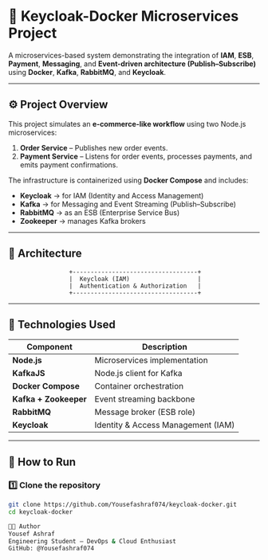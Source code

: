 # 🧠 Keycloak-Docker Microservices Project

A microservices-based system demonstrating the integration of **IAM**, **ESB**, **Payment**, **Messaging**, and **Event-driven architecture (Publish–Subscribe)** using **Docker**, **Kafka**, **RabbitMQ**, and **Keycloak**.

---

## ⚙️ Project Overview

This project simulates an **e-commerce-like workflow** using two Node.js microservices:
1. **Order Service** – Publishes new order events.
2. **Payment Service** – Listens for order events, processes payments, and emits payment confirmations.

The infrastructure is containerized using **Docker Compose** and includes:
- **Keycloak** → for IAM (Identity and Access Management)
- **Kafka** → for Messaging and Event Streaming (Publish–Subscribe)
- **RabbitMQ** → as an ESB (Enterprise Service Bus)
- **Zookeeper** → manages Kafka brokers

---

## 🧩 Architecture

                     +-----------------------------------+
                     |  Keycloak (IAM)                   |
                     |  Authentication & Authorization   |
                     +-----------------------------------+

---

## 🧰 Technologies Used

| Component | Description |
|------------|--------------|
| **Node.js** | Microservices implementation |
| **KafkaJS** | Node.js client for Kafka |
| **Docker Compose** | Container orchestration |
| **Kafka + Zookeeper** | Event streaming backbone |
| **RabbitMQ** | Message broker (ESB role) |
| **Keycloak** | Identity & Access Management (IAM) |

---

## 🚀 How to Run

### 1️⃣ Clone the repository
```bash
git clone https://github.com/Yousefashraf074/keycloak-docker.git
cd keycloak-docker

👨‍💻 Author
Yousef Ashraf
Engineering Student – DevOps & Cloud Enthusiast
GitHub: @Yousefashraf074
